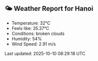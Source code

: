 <!-- WEATHER-START -->
## 🌤 Weather Report for Hanoi

- Temperature: 32°C
- Feels like: 35.37°C
- Conditions: broken clouds
- Humidity: 54%
- Wind Speed: 2.91 m/s

Last updated: 2025-10-10 08:29:18 UTC
<!-- WEATHER-END -->
